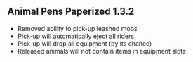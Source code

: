 ## Animal Pens Paperized 1.3.2

- Removed ability to pick-up leashed mobs
- Pick-up will automatically eject all riders
- Pick-up will drop all equipment (by its chance)
- Released animals will not contain items in equipment slots